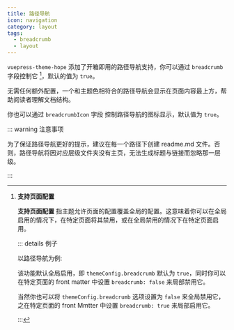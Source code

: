 ```yaml
---
title: 路径导航
icon: navigation
category: layout
tags:
  - breadcrumb
  - layout
---
```


`vuepress-theme-hope` 添加了开箱即用的路径导航支持，你可以通过 `breadcrumb` 字段控制它 <Badge text="支持页面配置" /> [^applypartically]，默认的值为 `true`。

无需任何额外配置，一个和主题色相符合的路径导航会显示在页面内容最上方，帮助阅读者理解文档结构。

你也可以通过 `breadcrumbIcon` 字段 <Badge text="支持页面配置" /> 控制路径导航的图标显示，默认值为 `true`。

<!-- more -->

::: warning 注意事项

为了保证路径导航更好的提示，建议在每一个路径下创建 readme.md 文件。否则，路径导航将因对应层级文件夹没有主页，无法生成标题与链接而忽略那一层级。

:::

[^applypartically]: **支持页面配置** <Badge text="支持页面配置" />

    **支持页面配置** 指主题允许页面的配置覆盖全局的配置。这意味着你可以在全局启用的情况下，在特定页面将其禁用，或在全局禁用的情况下在特定页面启用。

    ::: details 例子

    以路径导航为例:

    该功能默认全局启用，即 `themeConfig.breadcrumb` 默认为 `true`，同时你可以在特定页面的 front matter 中设置 `breadcrumb: false` 来局部禁用它。

    当然你也可以将 `themeConfig.breadcrumb` 选项设置为 `false` 来全局禁用它，之在特定页面的 front Mmtter 中设置 `breadcrumb: true` 来局部启用它。

    :::
